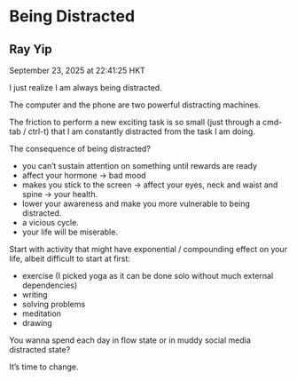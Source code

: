 
# Being Distracted
## Ray Yip

September 23, 2025 at 22:41:25 HKT

I just realize I am always being distracted.

The computer and the phone are two powerful distracting machines.

The friction to perform a new exciting task is so small (just through a cmd-tab / ctrl-t) that I am constantly distracted from the task I am doing.

The consequence of being distracted?
- you can’t sustain attention on something until rewards are ready
- affect your hormone → bad mood
- makes you stick to the screen → affect your eyes, neck and waist and spine → your health.
- lower your awareness and make you more vulnerable to being distracted.
- a vicious cycle.
- your life will be miserable.

Start with activity that might have exponential / compounding effect on your life, albeit difficult to start at first:
- exercise (I picked yoga as it can be done solo without much external dependencies) 
- writing
- solving problems
- meditation
- drawing


You wanna spend each day in flow state or in muddy social media distracted state? 

It’s time to change.

